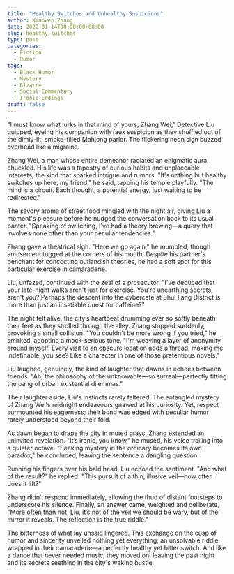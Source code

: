 ```yaml
---
title: "Healthy Switches and Unhealthy Suspicions"
author: Xiaowen Zhang
date: 2022-01-14T08:00:00+08:00
slug: healthy-switches
type: post
categories:
  - Fiction
  - Humor
tags:
  - Black Humor
  - Mystery
  - Bizarre
  - Social Commentary
  - Ironic Endings
draft: false
---
```


"I must know what lurks in that mind of yours, Zhang Wei," Detective Liu quipped, eyeing his companion with faux suspicion as they shuffled out of the dimly-lit, smoke-filled Mahjong parlor. The flickering neon sign buzzed overhead like a migraine. 

Zhang Wei, a man whose entire demeanor radiated an enigmatic aura, chuckled. His life was a tapestry of curious habits and unplaceable interests, the kind that sparked intrigue and rumors. "It's nothing but healthy switches up here, my friend," he said, tapping his temple playfully. "The mind is a circuit. Each thought, a potential energy, just waiting to be redirected."

The savory aroma of street food mingled with the night air, giving Liu a moment's pleasure before he nudged the conversation back to its usual banter. "Speaking of switching, I've had a theory brewing—a query that involves none other than your peculiar tendencies." 

Zhang gave a theatrical sigh. "Here we go again," he mumbled, though amusement tugged at the corners of his mouth. Despite his partner's penchant for concocting outlandish theories, he had a soft spot for this particular exercise in camaraderie.

Liu, unfazed, continued with the zeal of a prosecutor. "I've deduced that your late-night walks aren't just for exercise. You're unearthing secrets, aren't you? Perhaps the descent into the cybercafé at Shui Fang District is more than just an insatiable quest for caffeine?"

The night felt alive, the city’s heartbeat drumming ever so softly beneath their feet as they strolled through the alley. Zhang stopped suddenly, provoking a small collision. "You couldn't be more wrong if you tried," he smirked, adopting a mock-serious tone. "I'm weaving a layer of anonymity around myself. Every visit to an obscure location adds a thread, making me indefinable, you see? Like a character in one of those pretentious novels."

Liu laughed, genuinely, the kind of laughter that dawns in echoes between friends. "Ah, the philosophy of the unknowable—so surreal—perfectly fitting the pang of urban existential dilemmas."

Their laughter aside, Liu's instincts rarely faltered. The entangled mystery of Zhang Wei's midnight endeavours gnawed at his curiosity. Yet, respect surmounted his eagerness; their bond was edged with peculiar humor rarely understood beyond their fold.

As dawn began to drape the city in muted grays, Zhang extended an uninvited revelation. "It’s ironic, you know," he mused, his voice trailing into a quieter octave. "Seeking mystery in the ordinary becomes its own paradox," he concluded, leaving the sentence a dangling question.

Running his fingers over his bald head, Liu echoed the sentiment. "And what of the result?” he replied. "This pursuit of a thin, illusive veil—how often does it lift?"

Zhang didn’t respond immediately, allowing the thud of distant footsteps to underscore his silence. Finally, an answer came, weighted and deliberate, "More often than not, Liu, it’s not of the veil we should be wary, but of the mirror it reveals. The reflection is the true riddle."

The bitterness of what lay unsaid lingered. This exchange on the cusp of humor and sincerity unveiled nothing yet everything; an unsolvable riddle wrapped in their camaraderie—a perfectly healthy yet bitter switch. And like a dance that never needed music, they moved on, leaving the past night and its secrets seething in the city's waking bustle.